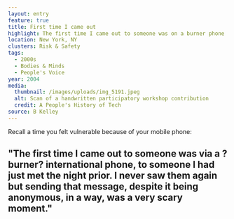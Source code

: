 ```yaml
---
layout: entry
feature: true
title: First time I came out
highlight: The first time I came out to someone was on a burner phone
location: New York, NY
clusters: Risk & Safety
tags:
  - 2000s
  - Bodies & Minds
  - People's Voice
year: 2004
media:
  thumbnail: /images/uploads/img_5191.jpeg
  alt: Scan of a handwritten participatory workshop contribution
  credit: A People's History of Tech
source: B Kelley
---
```

Recall a time you felt vulnerable because of your mobile phone: 

## "The first time I came out to someone was via a ?burner? international phone, to someone I had just met the night prior. I never saw them again but sending that message, despite it being anonymous, in a way, was a very scary moment."
